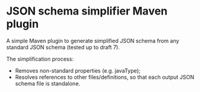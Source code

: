 # JSON schema simplifier Maven plugin

A simple Maven plugin to generate simplified JSON schema from any standard JSON schema (tested up to draft 7).

The simplification process:

* Removes non-standard properties (e.g. javaType);
* Resolves references to other files/definitions, so that each output JSON schema file is standalone.